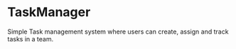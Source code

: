 # TaskManager
Simple Task management system where users can create, assign and track tasks in a team.
